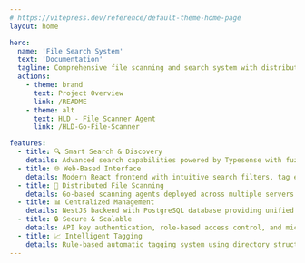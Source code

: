 ```yaml
---
# https://vitepress.dev/reference/default-theme-home-page
layout: home

hero:
  name: 'File Search System'
  text: 'Documentation'
  tagline: Comprehensive file scanning and search system with distributed agents, web interface, and intelligent tagging
  actions:
    - theme: brand
      text: Project Overview
      link: /README
    - theme: alt
      text: HLD - File Scanner Agent
      link: /HLD-Go-File-Scanner

features:
  - title: 🔍 Smart Search & Discovery
    details: Advanced search capabilities powered by Typesense with fuzzy matching, tag-based filtering, and real-time indexing for fast file discovery
  - title: 🌐 Web-Based Interface
    details: Modern React frontend with intuitive search filters, tag editing capabilities, and file upload functionality for seamless user experience
  - title: 🚀 Distributed File Scanning
    details: Go-based scanning agents deployed across multiple servers for efficient file system monitoring and metadata extraction
  - title: 📊 Centralized Management
    details: NestJS backend with PostgreSQL database providing unified file metadata management, agent coordination, and API services
  - title: 🔒 Secure & Scalable
    details: API key authentication, role-based access control, and microservices architecture designed for enterprise-scale deployments
  - title: 📈 Intelligent Tagging
    details: Rule-based automatic tagging system using directory structure and naming conventions, with manual tag editing capabilities
---
```

